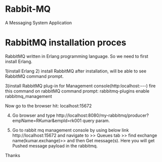 # Rabbit-MQ
A Messaging System Application


RabbitMQ installation proces
=================================
RabbitMQ written in Erlang programming language. So we need to first install Erlang.

1)install Erlang
2) install RabbitMQ
      after installation, will be able to see RabbitMQ command prompt.
	  
3)install RabbitMQ plug-in for Management console(http:localhost:---)
   fire this command on rabbitMQ command prompt: rabbitmq-plugins enable rabbitmq_management

 Now go to the browser hit: localhost:15672
 
 
 4) Go browser and type  http://localhost:8080/my-rabbitmq/producer?empName=RKumar&empId=rk001  query param.
 
 5) Go to rabbit mq management console by using below link
  http://localhost:15672 and navigate to >> Queues tab >> find exchange name(kumar.exchange)>> and then Get message(s). Here you will get 
  Pushed message payload in the rabbitmq.
  
  Thanks
